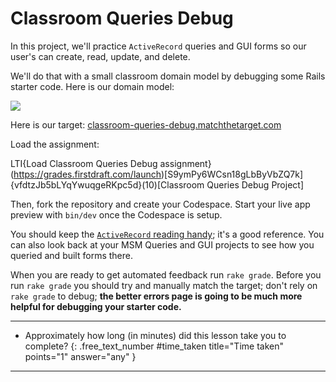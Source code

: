 # Classroom Queries Debug

In this project, we'll practice `ActiveRecord` queries and GUI forms so our user's can create, read, update, and delete.

We'll do that with a small classroom domain model by debugging some Rails starter code. Here is our domain model:

<!-- ![](/assets/classroom-queries-debug-erd.png) -->
![](https://res.cloudinary.com/dmxgp9oq2/image/upload/v1690419448/classroom-queries-debug-erd_cyhvw4.png)

Here is our target: [classroom-queries-debug.matchthetarget.com](https://classroom-queries-debug.matchthetarget.com/)

Load the assignment:

LTI{Load Classroom Queries Debug assignment}(https://grades.firstdraft.com/launch)[S9ymPy6WCsn18gLbByVbZQ7k]{vfdtzJb5bLYqYwuqgeRKpc5d}(10)[Classroom Queries Debug Project]

Then, fork the repository and create your Codespace. Start your live app preview with `bin/dev` once the Codespace is setup.

You should keep the [`ActiveRecord` reading handy](https://learn.firstdraft.com/lessons/127); it's a good reference. You can also look back at your MSM Queries and GUI projects to see how you queried and built forms there.

When you are ready to get automated feedback run `rake grade`. Before you run `rake grade` you should try and manually match the target; don't rely on `rake grade` to debug; **the better errors page is going to be much more helpful for debugging your starter code.**

---

- Approximately how long (in minutes) did this lesson take you to complete?
{: .free_text_number #time_taken title="Time taken" points="1" answer="any" }

---
